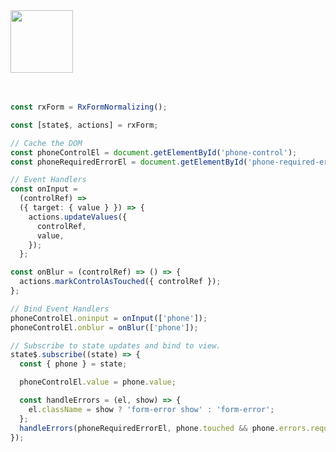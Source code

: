 <a href="https://stackblitz.com/edit/github-qtpo1k-frpncu?file=src%2Findex.js" target="_blank" rel="noreferrer">
 <img src="/stackblitz.png" width="100" />
<a>

<br>
<br>

```typescript

const rxForm = RxFormNormalizing();

const [state$, actions] = rxForm;

// Cache the DOM
const phoneControlEl = document.getElementById('phone-control');
const phoneRequiredErrorEl = document.getElementById('phone-required-error');

// Event Handlers
const onInput =
  (controlRef) =>
  ({ target: { value } }) => {
    actions.updateValues({
      controlRef,
      value,
    });
  };

const onBlur = (controlRef) => () => {
  actions.markControlAsTouched({ controlRef });
};

// Bind Event Handlers
phoneControlEl.oninput = onInput(['phone']);
phoneControlEl.onblur = onBlur(['phone']);

// Subscribe to state updates and bind to view.
state$.subscribe((state) => {
  const { phone } = state;

  phoneControlEl.value = phone.value;

  const handleErrors = (el, show) => {
    el.className = show ? 'form-error show' : 'form-error';
  };
  handleErrors(phoneRequiredErrorEl, phone.touched && phone.errors.required);
});
```